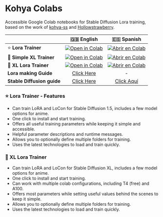 # Kohya Colabs

Accessible Google Colab notebooks for Stable Diffusion Lora training, based on the work of [kohya-ss](https://github.com/kohya-ss/sd-scripts) and [Hollowstrawberry](https://github.com/hollowstrawberry/kohya-colab).


| |🇬🇧 English|🇪🇸 Spanish|
|:--|:-:|:-:|
| ⭐ **Lora Trainer** | [![Open in Colab](https://raw.githubusercontent.com/uYouUs/kohya-colab/main/assets/colab-badge.svg)](https://colab.research.google.com/github/uYouUs/kohya-colab/blob/main/Lora_Trainer.ipynb) | [![Abrir en Colab](https://raw.githubusercontent.com/uYouUs/kohya-colab/main/assets/colab-badge-spanish.svg)](https://colab.research.google.com/github/uYouUs/kohya-colab/blob/main/Spanish_Lora_Trainer.ipynb) |
| 🌟 **Simple XL Trainer** | [![Open in Colab](https://raw.githubusercontent.com/uYouUs/kohya-colab/main/assets/colab-badge.svg)](https://colab.research.google.com/github/uYouUs/kohya-colab/blob/main/Simple_XL_Trainer.ipynb) | [![Abrir en Colab](https://raw.githubusercontent.com/uYouUs/kohya-colab/main/assets/colab-badge-spanish.svg)](https://colab.research.google.com/github/uYouUs/kohya-colab/blob/main/Spanish_Simple_XL_Trainer.ipynb) |
| 🌟 **XL Lora Trainer** | [![Open in Colab](https://raw.githubusercontent.com/uYouUs/kohya-colab/main/assets/colab-badge.svg)](https://colab.research.google.com/github/uYouUs/kohya-colab/blob/main/Lora_Trainer_XL.ipynb) | [![Abrir en Colab](https://raw.githubusercontent.com/uYouUs/kohya-colab/main/assets/colab-badge-spanish.svg)](https://colab.research.google.com/github/uYouUs/kohya-colab/blob/main/Spanish_Lora_Trainer_XL.ipynb) |
| **Lora making Guide** | [Click Here](https://civitai.com/models/22530) | - |
| **Stable Diffusion guide** | [Click Here](https://huggingface.co/hollowstrawberry/stable-diffusion-guide/blob/main/README.md#index) | [Click Aquí](https://huggingface.co/hollowstrawberry/stable-diffusion-guide/blob/main/spanish.md#index) |


### ⭐ Lora Trainer - Features

* Can train LoRA and LoCon for Stable Diffusion 1.5, includes a few model options for anime.
* One click to install and start training.
* Offers all useful training parameters while keeping it simple and accessible.
* Helpful parameter descriptions and runtime messages.
* Allows you to optionally define multiple folders for training.
* Uses the latest technologies to load and train quickly.

### 🌟 XL Lora Trainer

* Can train LoRA and LoCon for Stable Diffusion XL, includes a few model options for anime.
* One click to install and start training.
* Can work with multiple colab configurations, including T4 (free) and A100.
* Offers most parameters while setting useful values behind the scenes to keep it simple.
* Allows you to optionally define multiple folders for training.
* Uses the latest technologies to load and train quickly.

&nbsp;

